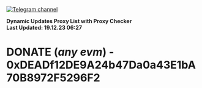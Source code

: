 [![Telegram channel](https://img.shields.io/endpoint?url=https://runkit.io/damiankrawczyk/telegram-badge/branches/master?url=https://t.me/n4z4v0d)](https://t.me/n4z4v0d) 

**Dynamic Updates Proxy List with Proxy Checker**  
**Last Updated: 19.12.23 06:27**

# DONATE (_any evm_) - 0xDEADf12DE9A24b47Da0a43E1bA70B8972F5296F2
